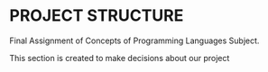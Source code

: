 # PROJECT STRUCTURE

Final Assignment of Concepts of Programming Languages Subject.

This section is created to make decisions about our project
